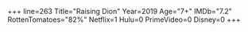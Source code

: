 +++
line=263
Title="Raising Dion"
Year=2019
Age="7+"
IMDb="7.2"
RottenTomatoes="82%"
Netflix=1
Hulu=0
PrimeVideo=0
Disney=0
+++

